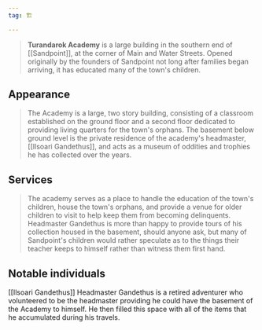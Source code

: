 ```yaml
---
tag: 🏗️

---
```

> **Turandarok Academy** is a large building in the southern end of [[Sandpoint]], at the corner of Main and Water Streets. Opened originally by the founders of Sandpoint not long after families began arriving, it has educated many of the town's children.



## Appearance

> The Academy is a large, two story building, consisting of a classroom established on the ground floor and a second floor dedicated to providing living quarters for the town's orphans. The basement below ground level is the private residence of the academy's headmaster, [[Ilsoari Gandethus]], and acts as a museum of oddities and trophies he has collected over the years.


## Services

> The academy serves as a place to handle the education of the town's children, house the town's orphans, and provide a venue for older children to visit to help keep them from becoming delinquents. Headmaster Gandethus is more than happy to provide tours of his collection housed in the basement, should anyone ask, but many of Sandpoint's children would rather speculate as to the things their teacher keeps to himself rather than witness them first hand.


## Notable individuals

[[Ilsoari Gandethus]]
Headmaster Gandethus is a retired adventurer who volunteered to be the headmaster providing he could have the basement of the Academy to himself. He then filled this space with all of the items that he accumulated during his travels.







